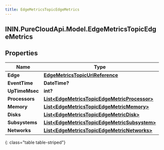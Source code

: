 ```yaml
---
title: EdgeMetricsTopicEdgeMetrics
---
```

## ININ.PureCloudApi.Model.EdgeMetricsTopicEdgeMetrics

## Properties

|Name | Type | Description | Notes|
|------------ | ------------- | ------------- | -------------|
| **Edge** | [**EdgeMetricsTopicUriReference**](EdgeMetricsTopicUriReference.html) |  | [optional] |
| **EventTime** | **DateTime?** |  | [optional] |
| **UpTimeMsec** | **int?** |  | [optional] |
| **Processors** | [**List&lt;EdgeMetricsTopicEdgeMetricProcessor&gt;**](EdgeMetricsTopicEdgeMetricProcessor.html) |  | [optional] |
| **Memory** | [**List&lt;EdgeMetricsTopicEdgeMetricMemory&gt;**](EdgeMetricsTopicEdgeMetricMemory.html) |  | [optional] |
| **Disks** | [**List&lt;EdgeMetricsTopicEdgeMetricDisk&gt;**](EdgeMetricsTopicEdgeMetricDisk.html) |  | [optional] |
| **Subsystems** | [**List&lt;EdgeMetricsTopicEdgeMetricSubsystem&gt;**](EdgeMetricsTopicEdgeMetricSubsystem.html) |  | [optional] |
| **Networks** | [**List&lt;EdgeMetricsTopicEdgeMetricNetworks&gt;**](EdgeMetricsTopicEdgeMetricNetworks.html) |  | [optional] |
{: class="table table-striped"}



